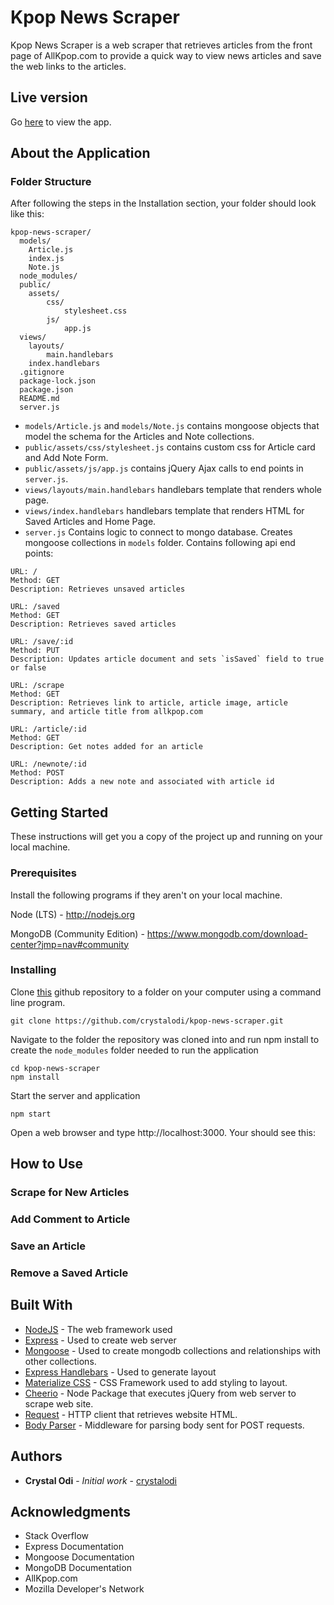 # Kpop News Scraper

Kpop News Scraper is a web scraper that retrieves articles from the front page of AllKpop.com to provide a quick way to view news articles and save the web links to the articles.

## Live version
Go [here](https://polar-depths-15878.herokuapp.com/) to view the app.

## About the Application

### Folder Structure

After following the steps in the Installation section, your folder should look like this:

```
kpop-news-scraper/
  models/
    Article.js
    index.js
    Note.js
  node_modules/
  public/
    assets/
        css/
            stylesheet.css
        js/
            app.js
  views/
    layouts/
        main.handlebars
    index.handlebars
  .gitignore
  package-lock.json
  package.json
  README.md
  server.js
```
* `models/Article.js` and `models/Note.js` contains mongoose objects that model the schema for the Articles and Note collections.
* `public/assets/css/stylesheet.js` contains custom css for Article card and Add Note Form.
* `public/assets/js/app.js` contains jQuery Ajax calls to end points in `server.js`.
* `views/layouts/main.handlebars` handlebars template that renders whole page.
* `views/index.handlebars` handlebars template that renders HTML for Saved Articles and Home Page.
* `server.js` Contains logic to connect to mongo database. Creates mongoose collections in `models` folder. Contains following api end points:
```
URL: / 
Method: GET 
Description: Retrieves unsaved articles

URL: /saved
Method: GET 
Description: Retrieves saved articles

URL: /save/:id
Method: PUT
Description: Updates article document and sets `isSaved` field to true or false

URL: /scrape
Method: GET
Description: Retrieves link to article, article image, article summary, and article title from allkpop.com

URL: /article/:id
Method: GET
Description: Get notes added for an article

URL: /newnote/:id
Method: POST
Description: Adds a new note and associated with article id
```

## Getting Started

These instructions will get you a copy of the project up and running on your local machine.

### Prerequisites

Install the following programs if they aren't on your local machine.

Node (LTS) - http://nodejs.org

MongoDB (Community Edition) - https://www.mongodb.com/download-center?jmp=nav#community


### Installing

Clone [this](https://github.com/crystalodi/kpop-news-scraper.git) github repository to a folder on your computer using a command line program.

```
git clone https://github.com/crystalodi/kpop-news-scraper.git
```

Navigate to the folder the repository was cloned into and run npm install to create the `node_modules` folder needed to run the application

```
cd kpop-news-scraper
npm install
```

Start the server and application

```
npm start
```

Open a web browser and type http://localhost:3000. Your should see this:


## How to Use

### Scrape for New Articles

### Add Comment to Article

### Save an Article

### Remove a Saved Article

## Built With

* [NodeJS](https://nodejs.org/) - The web framework used
* [Express](https://expressjs.com/) - Used to create web server
* [Mongoose](http://mongoosejs.com/) - Used to create mongodb collections and relationships with other collections.
* [Express Handlebars](https://www.npmjs.com/package/express-handlebars/) - Used to generate layout
* [Materialize CSS](https://materializecss.com/) - CSS Framework used to add styling to layout.
* [Cheerio](https://www.npmjs.com/package/cheerio) - Node Package that executes jQuery from web server to scrape web site.
* [Request](https://www.npmjs.com/package/request) - HTTP client that retrieves website HTML.
* [Body Parser](https://www.npmjs.com/package/body-parser) - Middleware for parsing body sent for POST requests.

## Authors

* **Crystal Odi** - *Initial work* - [crystalodi](https://github.com/crystalodi)


## Acknowledgments

* Stack Overflow
* Express Documentation
* Mongoose Documentation
* MongoDB Documentation
* AllKpop.com
* Mozilla Developer's Network

